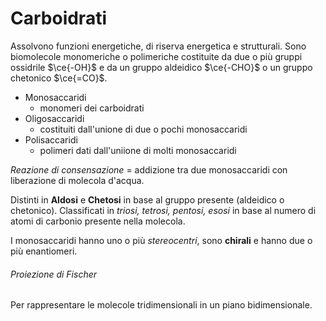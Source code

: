 # Carboidrati
Assolvono funzioni energetiche, di riserva energetica e strutturali. 
Sono biomolecole monomeriche o polimeriche costituite da due o più gruppi ossidrile $\ce{-OH}$ e da un gruppo aldeidico $\ce{-CHO}$ o un gruppo chetonico $\ce{=CO}$. 

- Monosaccaridi
	- monomeri dei carboidrati
- Oligosaccaridi 
	- costituiti dall'unione di due o pochi monosaccaridi
- Polisaccaridi 
	- polimeri dati dall'uniione di molti monosaccaridi

*Reazione di consensazione* = addizione tra due monosaccaridi con liberazione di molecola d'acqua. 

Distinti in **Aldosi** e **Chetosi** in base al gruppo presente (aldeidico o chetonico). Classificati in *triosi, tetrosi, pentosi, esosi* in base al numero di atomi di carbonio presente nella molecola. 

I monosaccaridi hanno uno o più *stereocentri*, sono **chirali** e hanno due o più enantiomeri. 

###### Proiezione di Fischer
Per rappresentare le molecole tridimensionali in un piano bidimensionale. 
